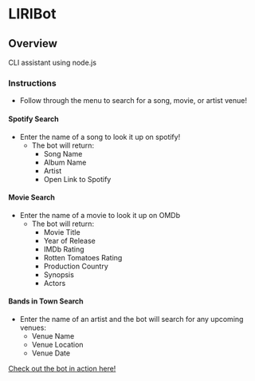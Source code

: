 # LIRIBot
## Overview
CLI assistant using node.js

### Instructions
* Follow through the menu to search for a song, movie, or artist venue!
#### Spotify Search
* Enter the name of a song to look it up on spotify! 
  * The bot will return:
    * Song Name
    * Album Name
    * Artist
    * Open Link to Spotify
#### Movie Search
* Enter the name of a movie to look it up on OMDb
  * The bot will return:
    * Movie Title
    * Year of Release
    * IMDb Rating
    * Rotten Tomatoes Rating
    * Production Country
    * Synopsis
    * Actors

#### Bands in Town Search
* Enter the name of an artist and the bot will search for any upcoming venues:
  * Venue Name
  * Venue Location
  * Venue Date

[Check out the bot in action here!](https://i.imgur.com/V8hp43n.gifv)